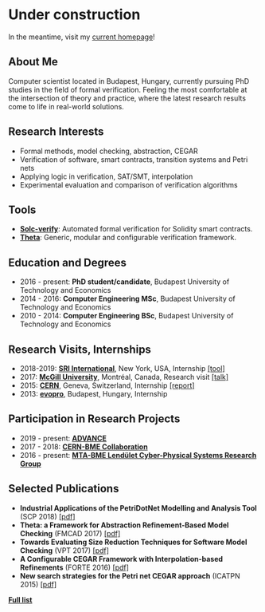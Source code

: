 # Under construction

In the meantime, visit my [current homepage](https://inf.mit.bme.hu/en/members/hajdua)!

## About Me
Computer scientist located in Budapest, Hungary, currently pursuing PhD studies in the field of formal verification. Feeling the most comfortable at the intersection of theory and practice, where the latest research results come to life in real-world solutions.

## Research Interests
- Formal methods, model checking, abstraction, CEGAR
- Verification of software, smart contracts, transition systems and Petri nets
- Applying logic in verification, SAT/SMT, interpolation
- Experimental evaluation and comparison of verification algorithms

## Tools
- **[Solc-verify](https://github.com/SRI-CSL/solidity/tree/boogie/)**: Automated formal verification for Solidity smart contracts.
- **[Theta](https://github.com/FTSRG/theta)**: Generic, modular and configurable verification framework.

## Education and Degrees
- 2016 - present: **PhD student/candidate**, Budapest University of Technology and Economics
- 2014 - 2016: **Computer Engineering MSc**, Budapest University of Technology and Economics
- 2010 - 2014: **Computer Engineering BSc**, Budapest University of Technology and Economics

## Research Visits, Internships
- 2018-2019: **[SRI International](https://www.sri.com/)**, New York, USA, Internship [[tool]](https://github.com/SRI-CSL/solidity/tree/boogie/)
- 2017: **[McGill University](http://www.mcgill.ca/)**, Montréal, Canada, Research visit [[talk]](https://www.slideshare.net/AkosHajdu/software-verification-with-abstractionbased-methods)
- 2015: **[CERN](http://home.cern/)**, Geneva, Switzerland, Internship [[report]](http://cds.cern.ch/record/2044503)
- 2013: **[evopro](http://www.evopro.hu/en)**, Budapest, Hungary, Internship

## Participation in Research Projects
- 2019 - present: **[ADVANCE](http://advance-rise.eu/)**
- 2017 - 2018: **[CERN-BME Collaboration](https://inf.mit.bme.hu/en/research/projects/theta4plcverif)**
- 2016 - present: **[MTA-BME Lendület Cyber-Physical Systems Research Group](http://lendulet.inf.mit.bme.hu/)**

## Selected Publications
- **Industrial Applications of the PetriDotNet Modelling and Analysis Tool** (SCP 2018) [[pdf]](https://hajduakos.github.io/Publications/scp2017.pdf)
- **Theta: a Framework for Abstraction Refinement-Based Model Checking** (FMCAD 2017) [[pdf]](https://hajduakos.github.io/Publications/fmcad2017.pdf)
- **Towards Evaluating Size Reduction Techniques for Software Model Checking** (VPT 2017) [[pdf]](https://hajduakos.github.io/Publications/vpt2017.pdf)
- **A Configurable CEGAR Framework with Interpolation-based Refinements** (FORTE 2016) [[pdf]](https://hajduakos.github.io/Publications/forte2016.pdf)
- **New search strategies for the Petri net CEGAR approach** (ICATPN 2015) [[pdf]](https://hajduakos.github.io/Publications/icatpn2015.pdf)

**[Full list](https://hajduakos.github.io/Publications/)**
